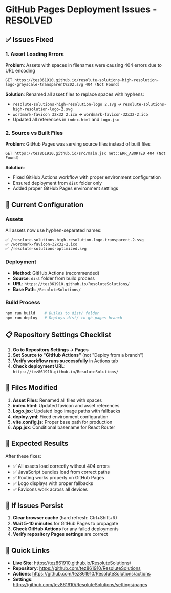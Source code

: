 # GitHub Pages Deployment Issues - RESOLVED

## ✅ **Issues Fixed**

### 1. **Asset Loading Errors**

**Problem**: Assets with spaces in filenames were causing 404 errors due to URL encoding

```
GET https://tez861910.github.io/resolute-solutions-high-resolution-logo-grayscale-transparent%202.svg 404 (Not Found)
```

**Solution**: Renamed all asset files to replace spaces with hyphens:

- `resolute-solutions-high-resolution-logo 2.svg` → `resolute-solutions-high-resolution-logo-2.svg`
- `wordmark-favicon 32x32 2.ico` → `wordmark-favicon-32x32-2.ico`
- Updated all references in `index.html` and `Logo.jsx`

### 2. **Source vs Built Files**

**Problem**: GitHub Pages was serving source files instead of built files

```
GET https://tez861910.github.io/src/main.jsx net::ERR_ABORTED 404 (Not Found)
```

**Solution**:

- Fixed GitHub Actions workflow with proper environment configuration
- Ensured deployment from `dist` folder only
- Added proper GitHub Pages environment settings

## 🚀 **Current Configuration**

### **Assets**

All assets now use hyphen-separated names:

```
✅ /resolute-solutions-high-resolution-logo-transparent-2.svg
✅ /wordmark-favicon-32x32-2.ico
✅ /resolute-solutions-optimized.svg
```

### **Deployment**

- **Method**: GitHub Actions (recommended)
- **Source**: `dist` folder from build process
- **URL**: `https://tez861910.github.io/ResoluteSolutions/`
- **Base Path**: `/ResoluteSolutions/`

### **Build Process**

```bash
npm run build    # Builds to dist/ folder
npm run deploy   # Deploys dist/ to gh-pages branch
```

## 📋 **Repository Settings Checklist**

1. **Go to Repository Settings → Pages**
2. **Set Source to "GitHub Actions"** (not "Deploy from a branch")
3. **Verify workflow runs successfully** in Actions tab
4. **Check deployment URL**: `https://tez861910.github.io/ResoluteSolutions/`

## 🔧 **Files Modified**

1. **Asset Files**: Renamed all files with spaces
2. **index.html**: Updated favicon and asset references
3. **Logo.jsx**: Updated logo image paths with fallbacks
4. **deploy.yml**: Fixed environment configuration
5. **vite.config.js**: Proper base path for production
6. **App.jsx**: Conditional basename for React Router

## 🎯 **Expected Results**

After these fixes:

- ✅ All assets load correctly without 404 errors
- ✅ JavaScript bundles load from correct paths
- ✅ Routing works properly on GitHub Pages
- ✅ Logo displays with proper fallbacks
- ✅ Favicons work across all devices

## 🚨 **If Issues Persist**

1. **Clear browser cache** (hard refresh: Ctrl+Shift+R)
2. **Wait 5-10 minutes** for GitHub Pages to propagate
3. **Check GitHub Actions** for any failed deployments
4. **Verify repository Pages settings** are correct

## 🔗 **Quick Links**

- **Live Site**: https://tez861910.github.io/ResoluteSolutions/
- **Repository**: https://github.com/tez861910/ResoluteSolutions
- **Actions**: https://github.com/tez861910/ResoluteSolutions/actions
- **Settings**: https://github.com/tez861910/ResoluteSolutions/settings/pages
